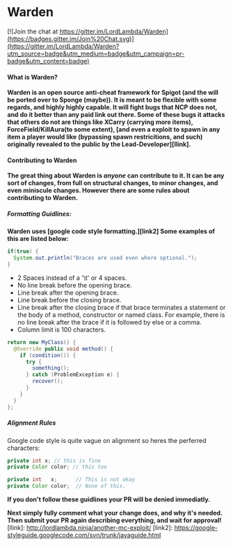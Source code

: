 # Warden

[![Join the chat at https://gitter.im/LordLambda/Warden](https://badges.gitter.im/Join%20Chat.svg)](https://gitter.im/LordLambda/Warden?utm_source=badge&utm_medium=badge&utm_campaign=pr-badge&utm_content=badge)

#### What is Warden? ####

**Warden is an open source anti-cheat framework for Spigot (and the will be ported over to Sponge (maybe)). It is meant to be flexible with some regards, and highly highly capable. It will fight bugs that NCP does not, and do it better than any paid link out there. Some of these bugs it attacks that others do not are things like XCarry (carrying more items), ForceField/KillAura(to some extent), [and even a exploit to spawn in any item a player would like (bypassing spawn restricitions, and such) originally revealed to the public by the Lead-Developer][llink].**

#### Contributing to Warden ####

**The great thing about Warden is *anyone* can contribute to it. It can be any sort of changes, from full on structural changes, to minor changes, and even miniscule changes. However there are some rules about contributing to Warden.**

##### Formatting Guidlines: #####
**Warden uses [google code style formatting.][link2] Some examples of this are listed below:**

```java
if(true) {
  System.out.println("Braces are used even where optional.");
}
```

* 2 Spaces instead of a '\t' or 4 spaces.
* No line break before the opening brace.
* Line break after the opening brace.
* Line break before the closing brace.
* Line break after the closing brace if that brace terminates a statement or the body of a method, constructor or named class. For example, there is no line break after the brace if it is followed by else or a comma.
* Column limit is 100 characters.

```java
return new MyClass() {
  @Override public void method() {
    if (condition()) {
      try {
        something();
      } catch (ProblemException e) {
        recover();
      }
    }
  }
};
```

##### Alignment Rules #####

Google code style is quite vague on alignment so heres the perferred characters:

```java
private int x; // this is fine
private Color color; // this too

private int   x;      // This is not okay
private Color color;  // None of this.
```

**If you don't follow these guidlines your PR will be denied immediatly.**

**Next simply fully comment what your change does, and why it's needed. Then submit your PR again describing everything, and wait for approval!**
[llink]: http://lordlambda.ninja/another-mc-exploit/
[link2]: https://google-styleguide.googlecode.com/svn/trunk/javaguide.html
